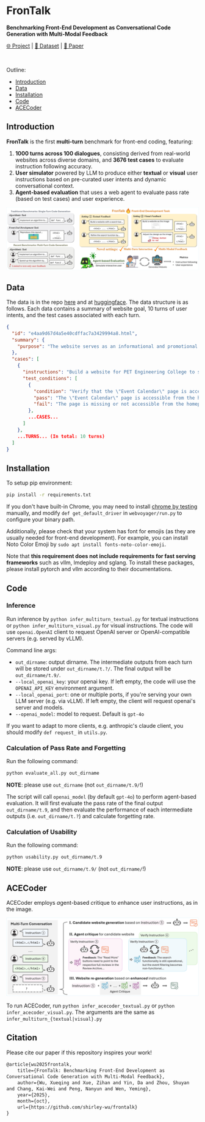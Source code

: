 # FronTalk

**Benchmarking Front-End Development as Conversational Code Generation with Multi-Modal Feedback**

[🌐 Project](https://frontalk-benchmark.github.io/) | [🤗 Dataset](https://huggingface.co/datasets/xqwu/FronTalk) | [📖 Paper](https://github.com/shirley-wu/frontalk/blob/main/static/preprint.pdf)

<br/>

Outline:
* [Introduction](#introduction)
* [Data](#data)
* [Installation](#installation)
* [Code](#code)
* [ACECoder](#acecoder)

## Introduction

**FronTalk** is the first **multi-turn** benchmark for front-end coding, featuring:
1. **1000 turns across 100 dialogues**, consisting derived from real-world websites across diverse domains, and **3676 test cases** to evaluate instruction following accuracy.
2. **User simulator** powered by LLM to produce either **textual** or **visual** user instructions based on pre-curated user intents and dynamic conversational context.
3. **Agent-based evaluation** that uses a web agent to evaluate pass rate (based on test cases) and user experience.

![Overview](static/teaser.jpg)

## Data

The data is in the repo [here](https://github.com/shirley-wu/frontalk/blob/main/data.jsonl) and at [huggingface](https://huggingface.co/datasets/xqwu/FronTalk). The data structure is as follows. Each data contains a summary of website goal, 10 turns of user intents, and the test cases associated with each turn.
```json
{
  "id": "e4aa9d67d4a5e40cdffac7a3429994a8.html",
  "summary": {
    "purpose": "The website serves as an informational and promotional platform for PET Engineering College, providing..."
  },
  "cases": [
    {
      "instructions": "Build a website for PET Engineering College to serve as an informational and promotional hub. Include an \"Event Calendar\"...",
      "test_conditions": [
        {
          "condition": "Verify that the \"Event Calendar\" page is accessible from the homepage.",
          "pass": "The \"Event Calendar\" page is accessible from the homepage via clicking specific links or buttons.",
          "fail": "The page is missing or not accessible from the homepage."
        },
        ...CASES...
      ]
    },
    ...TURNS... (In total: 10 turns)
  ]
}
```

## Installation

To setup pip environment:
```bash
pip install -r requirements.txt
```

If you don't have built-in Chrome, you may need to install [chrome by testing](https://googlechromelabs.github.io/chrome-for-testing/) manually, and modify `def get_default_driver` in `webvoyager/run.py` to configure your binary path.

Additionally, please check that your system has font for emojis (as they are usually needed for front-end development). For example, you can install Noto Color Emoji by `sudo apt install fonts-noto-color-emoji`.

Note that **this requirement does not include requirements for fast serving frameworks** such as vllm, lmdeploy and sglang. To install these packages, please install pytorch and vllm according to their documentations.

## Code

### Inference

Run inference by `python infer_multiturn_textual.py` for textual instructions or `python infer_multiturn_visual.py` for visual instructions. The code will use `openai.OpenAI` client to request OpenAI server or OpenAI-compatible servers (e.g. served by vLLM).

Command line args:
* `out_dirname`: output dirname. The intermediate outputs from each turn will be stored under `out_dirname/t.?/`. The final output will be `out_dirname/t.9/`.
* `--local_openai_key`: your openai key. If left empty, the code will use the `OPENAI_API_KEY` environment argument.
* `--local_openai_port`: one or multiple ports, if you're serving your own LLM server (e.g. via vLLM). If left empty, the client will request openai's server and models.
* `--openai_model`: model to request. Default is `gpt-4o`

If you want to adapt to more clients, e.g. anthropic's claude client, you should modify `def request_` in `utils.py`.

### Calculation of Pass Rate and Forgetting

Run the following command:
```bash
python evaluate_all.py out_dirname
```
**NOTE**: please use `out_dirname` (not `out_dirname/t.9/`!)

The script will call `openai_model` (by default `gpt-4o`) to perform agent-based evaluation. It will first evaluate the pass rate of the final output `out_dirname/t.9`, and then evaluate the performance of each intermediate outputs (i.e. `out_dirname/t.?`) and calculate forgetting rate.

### Calculation of Usability

Run the following command:
```bash
python usability.py out_dirname/t.9
```
**NOTE**: please use `out_dirname/t.9/` (not `out_dirname/`!)

## ACECoder

ACECoder employs *a*gent-based *c*ritique to *e*nhance user instructions, as in the image.

![ACECoder](static/acecoder.jpg)

To run ACECoder, run `python infer_acecoder_textual.py` or `python infer_acecoder_visual.py`. The arguments are the same as `infer_multiturn_{textual|visual}.py`

## Citation
Please cite our paper if this repository inspires your work!

```
@article{wu2025frontalk,
    title={FronTalk: Benchmarking Front-End Development as Conversational Code Generation with Multi-Modal Feedback},
    author={Wu, Xueqing and Xue, Zihan and Yin, Da and Zhou, Shuyan and Chang, Kai-Wei and Peng, Nanyun and Wen, Yeming},
    year={2025},
    month={oct},
    url={https://github.com/shirley-wu/frontalk}
}
```
